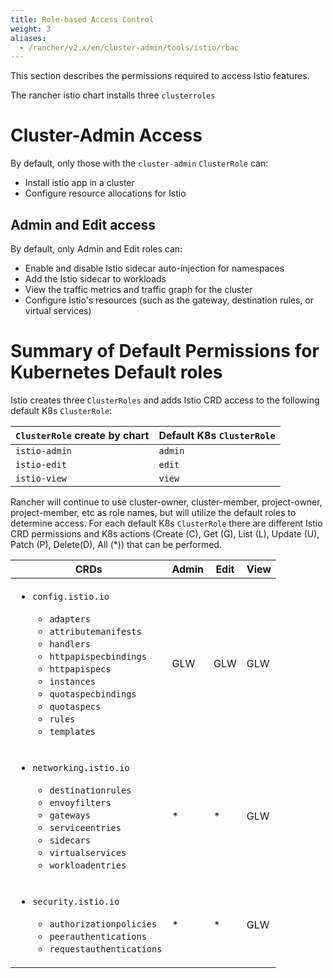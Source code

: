 ```yaml
---
title: Role-based Access Control
weight: 3
aliases:
  - /rancher/v2.x/en/cluster-admin/tools/istio/rbac
---
```


This section describes the permissions required to access Istio features.

The rancher istio chart installs three `clusterroles` 

# Cluster-Admin Access

By default, only those with the `cluster-admin` `ClusterRole` can:

- Install istio app in a cluster
- Configure resource allocations for Istio


## Admin and Edit access

By default, only Admin and Edit roles can:

- Enable and disable Istio sidecar auto-injection for namespaces
- Add the Istio sidecar to workloads
- View the traffic metrics and traffic graph for the cluster
- Configure Istio's resources (such as the gateway, destination rules, or virtual services)

# Summary of Default Permissions for Kubernetes Default roles

Istio creates three `ClusterRoles` and adds Istio CRD access to the following default K8s `ClusterRole`:

| `ClusterRole` create by chart | Default K8s `ClusterRole`  | 
| ------------------------------| ---------------------------|
| `istio-admin` | `admin`|
| `istio-edit`| `edit` |
| `istio-view` | `view `| 

Rancher will continue to use cluster-owner, cluster-member, project-owner, project-member, etc as role names, but will utilize the default roles to determine access. For each default K8s `ClusterRole` there are different Istio CRD permissions and K8s actions (Create (C), Get (G), List (L), Update (U), Patch (P), Delete(D), All (*)) that can be performed. 


|CRDs                        | Admin | Edit | View | 
|----------------------------| ------| -----| -----|
| <ul><li>`config.istio.io`</li><ul><li>`adapters`</li><li>`attributemanifests`<li>`handlers`</li><li>`httpapispecbindings`</li><li>`httpapispecs`</li><li>`instances`</li><li>`quotaspecbindings`</li><li>`quotaspecs`</li><li>`rules`</lli><li>`templates`</li></ul></ul>| GLW | GLW | GLW|
|<ul><li>`networking.istio.io`</li><ul><li>`destinationrules`</li><li>`envoyfilters`<li>`gateways`</li><li>`serviceentries`</li><li>`sidecars`</li><li>`virtualservices`</li><li>`workloadentries`</li></ul></ul>| * | * | GLW |
|<ul><li>`security.istio.io`</li><ul><li>`authorizationpolicies`</li><li>`peerauthentications`<li>`requestauthentications`</li></ul></ul>| * | * | GLW |
